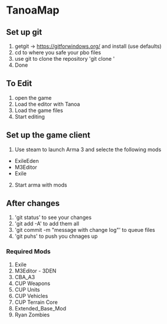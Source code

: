 # TanoaMap

## Set up git
1. getgit -> https://gitforwindows.org/ and install (use defaults)
2. cd to where you safe your pbo files
3. use git to clone the repository 'git clone <URL>'
4. Done

## To Edit
1. open the game
2. Load the editor with Tanoa
3. Load the game files
4. Start editing

## Set up the game client
1. Use steam to launch Arma 3 and selecte the following mods
- ExileEden
- M3Editor
- Exile
2. Start arma with mods

## After changes
1. 'git status' to see your changes
2. 'git add -A' to add them all
3. 'git commit -m "message with change log"' to queue files
4. 'git puhs' to push you chnages up

### Required Mods
1. Exile
2. M3Editor - 3DEN
3. CBA_A3
4. CUP Weapons
5. CUP Units
6. CUP Vehicles
7. CUP Terrain Core
8. Extended_Base_Mod
9. Ryan Zombies
